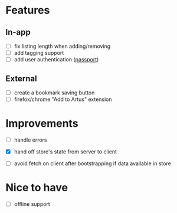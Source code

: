 # Features

## In-app

- [ ] fix listing length when adding/removing
- [ ] add tagging support
- [ ] add user authentication ([passport](https://github.com/jaredhanson/passport))

## External

- [ ] create a bookmark saving button
- [ ] firefox/chrome "Add to Artus" extension

# Improvements

- [ ] handle errors

- [x] hand off store's state from server to client
 - [ ] avoid fetch on client after bootstrapping if data available in store

# Nice to have

- [ ] offline support
